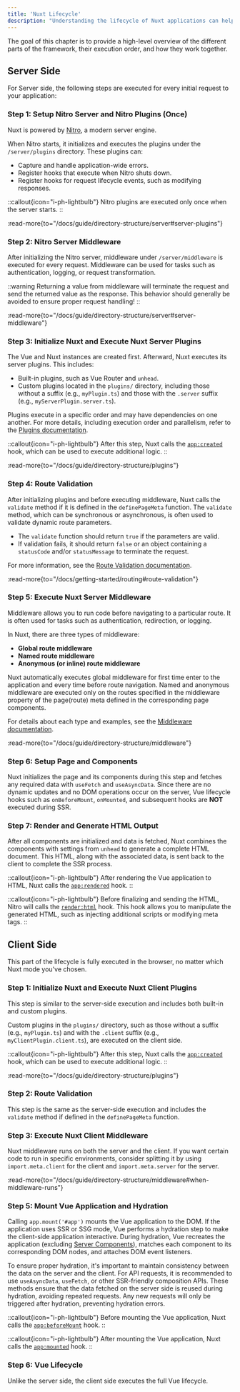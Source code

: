 ```yaml
---
title: 'Nuxt Lifecycle'
description: "Understanding the lifecycle of Nuxt applications can help you gain deeper insights into how the framework operates, especially for both server-side and client-side rendering."
---
```


The goal of this chapter is to provide a high-level overview of the different parts of the framework, their execution order, and how they work together.

## Server Side

For Server side, the following steps are executed for every initial request to your application:

### Step 1: Setup Nitro Server and Nitro Plugins (Once)

Nuxt is powered by [Nitro](https://nitro.build/), a modern server engine.

When Nitro starts, it initializes and executes the plugins under the `/server/plugins` directory. These plugins can:
- Capture and handle application-wide errors.
- Register hooks that execute when Nitro shuts down.
- Register hooks for request lifecycle events, such as modifying responses.

::callout{icon="i-ph-lightbulb"}
Nitro plugins are executed only once when the server starts.
::

:read-more{to="/docs/guide/directory-structure/server#server-plugins"}

### Step 2: Nitro Server Middleware

After initializing the Nitro server, middleware under `/server/middleware` is executed for every request. Middleware can be used for tasks such as authentication, logging, or request transformation.

::warning
Returning a value from middleware will terminate the request and send the returned value as the response. This behavior should generally be avoided to ensure proper request handling!
::

:read-more{to="/docs/guide/directory-structure/server#server-middleware"}

### Step 3: Initialize Nuxt and Execute Nuxt Server Plugins

The Vue and Nuxt instances are created first. Afterward, Nuxt executes its server plugins. This includes:
- Built-in plugins, such as Vue Router and `unhead`.
- Custom plugins located in the `plugins/` directory, including those without a suffix (e.g., `myPlugin.ts`) and those with the `.server` suffix (e.g., `myServerPlugin.server.ts`).

Plugins execute in a specific order and may have dependencies on one another. For more details, including execution order and parallelism, refer to the [Plugins documentation](/docs/guide/directory-structure/plugins).

::callout{icon="i-ph-lightbulb"}
After this step, Nuxt calls the [`app:created`](/docs/api/advanced/hooks#app-hooks-runtime) hook, which can be used to execute additional logic.
::

:read-more{to="/docs/guide/directory-structure/plugins"}

### Step 4: Route Validation

After initializing plugins and before executing middleware, Nuxt calls the `validate` method if it is defined in the `definePageMeta` function. The `validate` method, which can be synchronous or asynchronous, is often used to validate dynamic route parameters.

- The `validate` function should return `true` if the parameters are valid.
- If validation fails, it should return `false` or an object containing a `statusCode` and/or `statusMessage` to terminate the request.

For more information, see the [Route Validation documentation](/docs/getting-started/routing#route-validation).

:read-more{to="/docs/getting-started/routing#route-validation"}

### Step 5: Execute Nuxt Server Middleware

Middleware allows you to run code before navigating to a particular route. It is often used for tasks such as authentication, redirection, or logging.

In Nuxt, there are three types of middleware:
- **Global route middleware**
- **Named route middleware**
- **Anonymous (or inline) route middleware**

Nuxt automatically executes global middleware for first time enter to the application and every time before route navigation. Named and anonymous middleware are executed only on the routes specified in the middleware property of the page(route) meta defined in the corresponding page components.

For details about each type and examples, see the [Middleware documentation](/docs/guide/directory-structure/middleware).

:read-more{to="/docs/guide/directory-structure/middleware"}

### Step 6: Setup Page and Components

Nuxt initializes the page and its components during this step and fetches any required data with `useFetch` and `useAsyncData`. Since there are no dynamic updates and no DOM operations occur on the server, Vue lifecycle hooks such as `onBeforeMount`, `onMounted`, and subsequent hooks are **NOT** executed during SSR.

### Step 7: Render and Generate HTML Output

After all components are initialized and data is fetched, Nuxt combines the components with settings from `unhead` to generate a complete HTML document. This HTML, along with the associated data, is sent back to the client to complete the SSR process.

::callout{icon="i-ph-lightbulb"}
After rendering the Vue application to HTML, Nuxt calls the [`app:rendered`](/docs/api/advanced/hooks#app-hooks-runtime) hook.
::

::callout{icon="i-ph-lightbulb"}
Before finalizing and sending the HTML, Nitro will calls the [`render:html`](/docs/api/advanced/hooks#nitro-app-hooks-runtime-server-side) hook. This hook allows you to manipulate the generated HTML, such as injecting additional scripts or modifying meta tags.
::

## Client Side

This part of the lifecycle is fully executed in the browser, no matter which Nuxt mode you've chosen.

### Step 1: Initialize Nuxt and Execute Nuxt Client Plugins

This step is similar to the server-side execution and includes both built-in and custom plugins.

Custom plugins in the `plugins/` directory, such as those without a suffix (e.g., `myPlugin.ts`) and with the `.client` suffix (e.g., `myClientPlugin.client.ts`), are executed on the client side.

::callout{icon="i-ph-lightbulb"}
After this step, Nuxt calls the [`app:created`](/docs/api/advanced/hooks#app-hooks-runtime) hook, which can be used to execute additional logic.
::

:read-more{to="/docs/guide/directory-structure/plugins"}

### Step 2: Route Validation

This step is the same as the server-side execution and includes the `validate` method if defined in the `definePageMeta` function.

### Step 3: Execute Nuxt Client Middleware

Nuxt middleware runs on both the server and the client. If you want certain code to run in specific environments, consider splitting it by using `import.meta.client` for the client and `import.meta.server` for the server.

:read-more{to="/docs/guide/directory-structure/middleware#when-middleware-runs"}

### Step 5: Mount Vue Application and Hydration

Calling `app.mount('#app')` mounts the Vue application to the DOM. If the application uses SSR or SSG mode, Vue performs a hydration step to make the client-side application interactive. During hydration, Vue recreates the application (excluding [Server Components](/docs/guide/directory-structure/components#server-components)), matches each component to its corresponding DOM nodes, and attaches DOM event listeners.

To ensure proper hydration, it's important to maintain consistency between the data on the server and the client. For API requests, it is recommended to use `useAsyncData`, `useFetch`, or other SSR-friendly composition APIs. These methods ensure that the data fetched on the server side is reused during hydration, avoiding repeated requests. Any new requests will only be triggered after hydration, preventing hydration errors.

::callout{icon="i-ph-lightbulb"}
Before mounting the Vue application, Nuxt calls the [`app:beforeMount`](/docs/api/advanced/hooks#app-hooks-runtime) hook.
::

::callout{icon="i-ph-lightbulb"}
After mounting the Vue application, Nuxt calls the [`app:mounted`](/docs/api/advanced/hooks#app-hooks-runtime) hook.
::

### Step 6: Vue Lifecycle

Unlike the server side, the client side executes the full Vue lifecycle.
